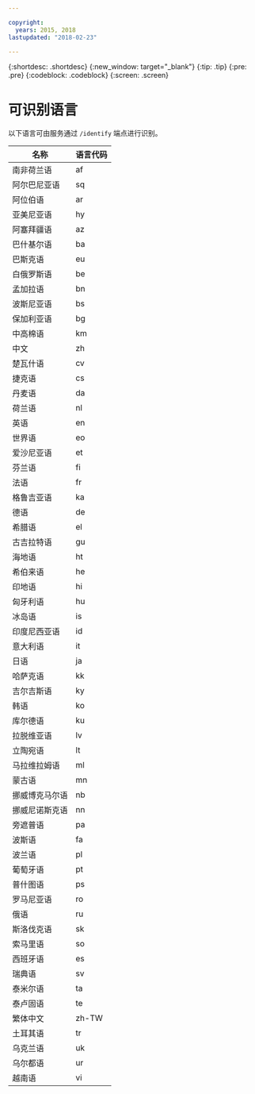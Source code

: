 ```yaml
---

copyright:
  years: 2015, 2018
lastupdated: "2018-02-23"

---
```


{:shortdesc: .shortdesc}
{:new_window: target="_blank"}
{:tip: .tip}
{:pre: .pre}
{:codeblock: .codeblock}
{:screen: .screen}

# 可识别语言

以下语言可由服务通过 `/identify` 端点进行识别。 

<table>
 <thead>
  <th>
   名称
  </th>
  <th>
   语言代码
  </th>
  <tbody>
   <tr>
    <td>
     南非荷兰语
    </td>
    <td>
     af
    </td>
   </tr>
   <tr>
    <td>
     阿尔巴尼亚语
    </td>
    <td>
     sq
    </td>
   </tr>
   <tr>
    <td>
     阿位伯语
    </td>
    <td>
     ar
    </td>
   </tr>
   <tr>
    <td>
     亚美尼亚语
    </td>
    <td>
     hy
    </td>
   </tr>
   <tr>
    <td>
     阿塞拜疆语
    </td>
    <td>
     az
    </td>
   </tr>
   <tr>
    <td>
     巴什基尔语
    </td>
    <td>
     ba
    </td>
   </tr>
   <tr>
    <td>
     巴斯克语
    </td>
    <td>
     eu
    </td>
   </tr>
   <tr>
    <td>
     白俄罗斯语
    </td>
    <td>
     be
    </td>
   </tr>
   <tr>
    <td>
     孟加拉语
    </td>
    <td>
     bn
    </td>
   </tr>
   <tr>
    <td>
     波斯尼亚语
    </td>
    <td>
     bs
    </td>
   </tr>
   <tr>
    <td>
     保加利亚语
    </td>
    <td>
     bg
    </td>
   </tr>
   <tr>
    <td>
     中高棉语
    </td>
    <td>
     km
    </td>
   </tr>
   <tr>
    <td>
     中文
    </td>
    <td>
     zh
    </td>
   </tr>
   <tr>
    <td>
     楚瓦什语
    </td>
    <td>
     cv
    </td>
   </tr>
   <tr>
    <td>
     捷克语
    </td>
    <td>
     cs
    </td>
   </tr>
   <tr>
    <td>
     丹麦语
    </td>
    <td>
     da
    </td>
   </tr>
   <tr>
    <td>
     荷兰语
    </td>
    <td>
     nl
    </td>
   </tr>
   <tr>
    <td>
     英语
    </td>
    <td>
     en
    </td>
   </tr>
   <tr>
    <td>
     世界语
    </td>
    <td>
     eo
    </td>
   </tr>
   <tr>
    <td>
     爱沙尼亚语
    </td>
    <td>
     et
    </td>
   </tr>
   <tr>
    <td>
     芬兰语
    </td>
    <td>
     fi
    </td>
   </tr>
   <tr>
    <td>
     法语
    </td>
    <td>
     fr
    </td>
   </tr>
   <tr>
    <td>
     格鲁吉亚语
    </td>
    <td>
     ka
    </td>
   </tr>
   <tr>
    <td>
     德语
    </td>
    <td>
     de
    </td>
   </tr>
   <tr>
    <td>
     希腊语
    </td>
    <td>
     el
    </td>
   </tr>
   <tr>
    <td>
     古吉拉特语
    </td>
    <td>
     gu
    </td>
   </tr>
   <tr>
    <td>
     海地语
    </td>
    <td>
     ht
    </td>
   </tr>
   <tr>
    <td>
     希伯来语
    </td>
    <td>
     he
    </td>
   </tr>
   <tr>
    <td>
     印地语
    </td>
    <td>
     hi
    </td>
   </tr>
   <tr>
    <td>
     匈牙利语
    </td>
    <td>
     hu
    </td>
   </tr>
   <tr>
    <td>
     冰岛语
    </td>
    <td>
     is
    </td>
   </tr>
   <tr>
    <td>
     印度尼西亚语
    </td>
    <td>
     id
    </td>
   </tr>
   <tr>
    <td>
     意大利语
    </td>
    <td>
     it
    </td>
   </tr>
   <tr>
    <td>
     日语
    </td>
    <td>
     ja
    </td>
   </tr>
   <tr>
    <td>
     哈萨克语
    </td>
    <td>
     kk
    </td>
   </tr>
   <tr>
    <td>
     吉尔吉斯语
    </td>
    <td>
     ky
    </td>
   </tr>
   <tr>
    <td>
     韩语
    </td>
    <td>
     ko
    </td>
   </tr>
   <tr>
    <td>
     库尔德语
    </td>
    <td>
     ku
    </td>
   </tr>
   <tr>
    <td>
     拉脱维亚语
    </td>
    <td>
     lv
    </td>
   </tr>
   <tr>
    <td>
     立陶宛语
    </td>
    <td>
     lt
    </td>
   </tr>
   <tr>
    <td>
     马拉维拉姆语
    </td>
    <td>
     ml
    </td>
   </tr>
   <tr>
    <td>
     蒙古语
    </td>
    <td>
     mn
    </td>
   </tr>
   <tr>
    <td>
     挪威博克马尔语
    </td>
    <td>
     nb
    </td>
   </tr>
   <tr>
    <td>
     挪威尼诺斯克语
    </td>
    <td>
     nn
    </td>
   </tr>
   <tr>
    <td>
     旁遮普语
    </td>
    <td>
     pa
    </td>
   </tr>
   <tr>
    <td>
     波斯语
    </td>
    <td>
     fa
    </td>
   </tr>
   <tr>
    <td>
     波兰语
    </td>
    <td>
     pl
    </td>
   </tr>
   <tr>
    <td>
     葡萄牙语
    </td>
    <td>
     pt
    </td>
   </tr>
   <tr>
    <td>
     普什图语
    </td>
    <td>
     ps
    </td>
   </tr>
   <tr>
    <td>
     罗马尼亚语
    </td>
    <td>
     ro
    </td>
   </tr>
   <tr>
    <td>
     俄语
    </td>
    <td>
     ru
    </td>
   </tr>
   <tr>
    <td>
     斯洛伐克语
    </td>
    <td>
     sk
    </td>
   </tr>
   <tr>
    <td>
     索马里语
    </td>
    <td>
     so
    </td>
   </tr>
   <tr>
    <td>
     西班牙语
    </td>
    <td>
     es
    </td>
   </tr>
   <tr>
    <td>
     瑞典语
    </td>
    <td>
     sv
    </td>
   </tr>
   <tr>
    <td>
     泰米尔语
    </td>
    <td>
     ta
    </td>
   </tr>
   <tr>
    <td>
     泰卢固语
    </td>
    <td>
     te
    </td>
   </tr>
   <tr>
    <td>
     繁体中文
    </td>
    <td>
     zh-TW
    </td>
   </tr>
   <tr>
    <td>
     土耳其语
    </td>
    <td>
     tr
    </td>
   </tr>
   <tr>
    <td>
     乌克兰语
    </td>
    <td>
     uk
    </td>
   </tr>
   <tr>
    <td>
     乌尔都语
    </td>
    <td>
     ur
    </td>
   </tr>
   <tr>
    <td>
     越南语
    </td>
    <td>
     vi
    </td>
   </tr>
  </tbody>
 </thead>
</table>
